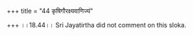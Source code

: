 +++
title = "44 कृषिगौरक्ष्यवाणिज्यं"

+++
।।18.44।। Sri Jayatirtha did not comment on this sloka.  
  
